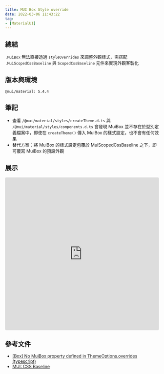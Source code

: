 ```yaml
---
title: MUI Box Style override
date: 2022-03-06 11:43:22
tag:
- [MaterialUI]
---
```


## 總結

`.MuiBox` 無法直接透過 `styleOverrides` 來調整外觀樣式，需搭配 `.MuiScopedCssBaseline` 與 `ScopedCssBaseline` 元件來實現外觀客製化

## 版本與環境

```
@mui/material: 5.4.4
```

## 筆記

- 查看 `/@mui/material/styles/createTheme.d.ts` 與 `/@mui/material/styles/components.d.ts` 會發現 MuiBox 並不存在於型別定義檔案中，即使在 `createTheme()` 傳入 MuiBox 的樣式設定，也不會有任何效果
- 替代方案：將 MuiBox 的樣式設定包覆於 MuiScopedCssBaseline 之下，即可覆寫 MuiBox 的預設外觀

## 展示

<iframe src="https://codesandbox.io/embed/young-framework-22bjw1?fontsize=14&hidenavigation=1&theme=dark"
     style="width:100%; height:500px; border:0; border-radius: 4px; overflow:hidden;"
     title="young-framework-22bjw1"
     allow="accelerometer; ambient-light-sensor; camera; encrypted-media; geolocation; gyroscope; hid; microphone; midi; payment; usb; vr; xr-spatial-tracking"
     sandbox="allow-forms allow-modals allow-popups allow-presentation allow-same-origin allow-scripts"
   ></iframe>

<script src="https://gist.github.com/tzynwang/402745e383a3d84b77ca1b88fc4ed224.js"></script>

## 參考文件

- [[Box] No MuiBox property defined in ThemeOptions.overrides (typescript)](https://github.com/mui/material-ui/issues/25759)
- [MUI: CSS Baseline](https://mui.com/components/css-baseline/)
